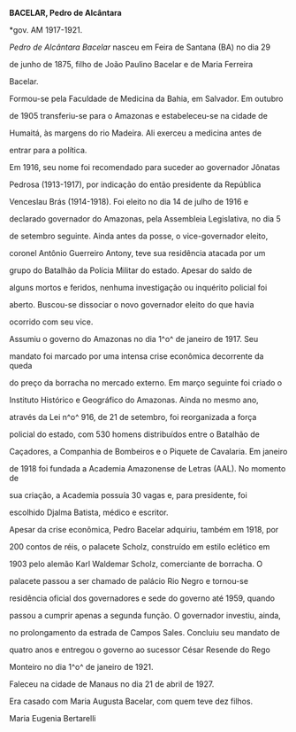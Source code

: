 **BACELAR, Pedro de Alcântara**



\*gov. AM 1917-1921.



*Pedro de Alcântara Bacelar* nasceu em Feira de Santana (BA) no dia 29

de junho de 1875, filho de João Paulino Bacelar e de Maria Ferreira

Bacelar.



Formou-se pela Faculdade de Medicina da Bahia, em Salvador. Em outubro

de 1905 transferiu-se para o Amazonas e estabeleceu-se na cidade de

Humaitá, às margens do rio Madeira. Ali exerceu a medicina antes de

entrar para a política.



Em 1916, seu nome foi recomendado para suceder ao governador Jônatas

Pedrosa (1913-1917), por indicação do então presidente da República

Venceslau Brás (1914-1918). Foi eleito no dia 14 de julho de 1916 e

declarado governador do Amazonas, pela Assembleia Legislativa, no dia 5

de setembro seguinte. Ainda antes da posse, o vice-governador eleito,

coronel Antônio Guerreiro Antony, teve sua residência atacada por um

grupo do Batalhão da Polícia Militar do estado. Apesar do saldo de

alguns mortos e feridos, nenhuma investigação ou inquérito policial foi

aberto. Buscou-se dissociar o novo governador eleito do que havia

ocorrido com seu vice.



Assumiu o governo do Amazonas no dia 1^o^ de janeiro de 1917. Seu

mandato foi marcado por uma intensa crise econômica decorrente da queda

do preço da borracha no mercado externo. Em março seguinte foi criado o

Instituto Histórico e Geográfico do Amazonas. Ainda no mesmo ano,

através da Lei n^o^ 916, de 21 de setembro, foi reorganizada a força

policial do estado, com 530 homens distribuídos entre o Batalhão de

Caçadores, a Companhia de Bombeiros e o Piquete de Cavalaria. Em janeiro

de 1918 foi fundada a Academia Amazonense de Letras (AAL). No momento de

sua criação, a Academia possuía 30 vagas e, para presidente, foi

escolhido Djalma Batista, médico e escritor.



Apesar da crise econômica, Pedro Bacelar adquiriu, também em 1918, por

200 contos de réis, o palacete Scholz, construído em estilo eclético em

1903 pelo alemão Karl Waldemar Scholz, comerciante de borracha. O

palacete passou a ser chamado de palácio Rio Negro e tornou-se

residência oficial dos governadores e sede do governo até 1959, quando

passou a cumprir apenas a segunda função. O governador investiu, ainda,

no prolongamento da estrada de Campos Sales. Concluiu seu mandato de

quatro anos e entregou o governo ao sucessor César Resende do Rego

Monteiro no dia 1^o^ de janeiro de 1921.



Faleceu na cidade de Manaus no dia 21 de abril de 1927.



Era casado com Maria Augusta Bacelar, com quem teve dez filhos.



Maria Eugenia Bertarelli



